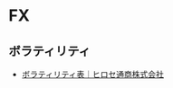 # FX

## ボラティリティ
- [ボラティリティ表｜ヒロセ通商株式会社](https://hirose-fx.co.jp/category/market/volatility/index.html)
